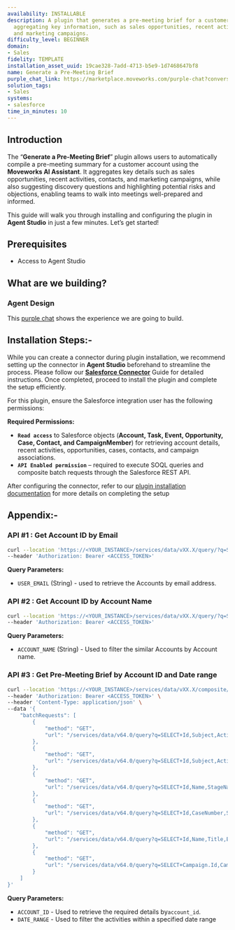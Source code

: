```yaml
---
availability: INSTALLABLE
description: A plugin that generates a pre-meeting brief for a customer account by
  aggregating key information, such as sales opportunities, recent activities, contacts,
  and marketing campaigns.
difficulty_level: BEGINNER
domain:
- Sales
fidelity: TEMPLATE
installation_asset_uuid: 19cae328-7add-4713-b5e9-1d7468647bf8
name: Generate a Pre-Meeting Brief
purple_chat_link: https://marketplace.moveworks.com/purple-chat?conversation=%7B%22messages%22%3A%5B%7B%22role%22%3A%22user%22%2C%22parts%22%3A%5B%7B%22richText%22%3A%22%3Cp+xmlns%3D%5C%22http%3A%2F%2Fwww.w3.org%2F1999%2Fxhtml%5C%22%3EI+am+meeting+with+an+account+and+I+need+a+pre-meeting+brief.%3C%2Fp%3E%22%7D%5D%7D%2C%7B%22role%22%3A%22assistant%22%2C%22parts%22%3A%5B%7B%22reasoningSteps%22%3A%5B%7B%22status%22%3A%22success%22%2C%22richText%22%3A%22%3Cp+xmlns%3D%5C%22http%3A%2F%2Fwww.w3.org%2F1999%2Fxhtml%5C%22%3EConnecting+to+%3Cb%3ESalesforce%3C%2Fb%3E+to+retrieve+your+accounts.%3C%2Fp%3E%22%7D%5D%7D%2C%7B%22richText%22%3A%22%3Cp+xmlns%3D%5C%22http%3A%2F%2Fwww.w3.org%2F1999%2Fxhtml%5C%22%3EI+can+help+with+that.+Would+you+like+to+see+a+list+of+your+accounts%2C+or+search+for+an+account+by+name%3F%3C%2Fp%3E%22%7D%5D%7D%2C%7B%22role%22%3A%22user%22%2C%22parts%22%3A%5B%7B%22richText%22%3A%22My+Accounts%22%7D%5D%7D%2C%7B%22role%22%3A%22assistant%22%2C%22parts%22%3A%5B%7B%22richText%22%3A%22%3Cp+xmlns%3D%5C%22http%3A%2F%2Fwww.w3.org%2F1999%2Fxhtml%5C%22%3EHere+are+some+of+your+accounts.+Which+one+is+the+meeting+with%3F+Please+reply+with+the+number.%3C%2Fp%3E%3Col+xmlns%3D%5C%22http%3A%2F%2Fwww.w3.org%2F1999%2Fxhtml%5C%22%3E%3Cli%3EApex+Solutions%3C%2Fli%3E%3Cli%3EGlobal+Exports+Inc.%3C%2Fli%3E%3Cli%3EInnovatech+Builders%3C%2Fli%3E%3Cli%3ESummit+Financial%3C%2Fli%3E%3Cli%3EQuantum+industries%3C%2Fli%3E%3C%2Fol%3E%22%7D%5D%7D%2C%7B%22role%22%3A%22user%22%2C%22parts%22%3A%5B%7B%22richText%22%3A%221%22%7D%5D%7D%2C%7B%22role%22%3A%22assistant%22%2C%22parts%22%3A%5B%7B%22reasoningSteps%22%3A%5B%7B%22status%22%3A%22success%22%2C%22richText%22%3A%22%3Cp+xmlns%3D%5C%22http%3A%2F%2Fwww.w3.org%2F1999%2Fxhtml%5C%22%3ERetrieving+information+for+%3Cb%3EApex+Solutions%3C%2Fb%3E+from+Salesforce%3C%2Fp%3E%22%7D%2C%7B%22status%22%3A%22success%22%2C%22richText%22%3A%22%3Cp+xmlns%3D%5C%22http%3A%2F%2Fwww.w3.org%2F1999%2Fxhtml%5C%22%3ECompiling+brief%3C%2Fp%3E%22%7D%5D%7D%2C%7B%22richText%22%3A%22%3Cp+xmlns%3D%5C%22http%3A%2F%2Fwww.w3.org%2F1999%2Fxhtml%5C%22%3EHere+is+the+pre-meeting+brief+for+%3Cstrong%3EApex+Solutions%3C%2Fstrong%3E%3A%3C%2Fp%3E%3Cp+xmlns%3D%5C%22http%3A%2F%2Fwww.w3.org%2F1999%2Fxhtml%5C%22%3E%3Cstrong%3EOpen+Opportunities%3C%2Fstrong%3E%3C%2Fp%3E%3Cul+xmlns%3D%5C%22http%3A%2F%2Fwww.w3.org%2F1999%2Fxhtml%5C%22%3E%3Cli%3E%3Cp%3EName%3A+Project+Highlander+Expansion%3C%2Fp%3E%3C%2Fli%3E%3Cli%3E%3Cp%3EStage%3A+Proposal%2FPrice+Quote%3C%2Fp%3E%3C%2Fli%3E%3Cli%3E%3Cp%3EAmount%3A+%24150%2C000%3C%2Fp%3E%3C%2Fli%3E%3C%2Ful%3E%3Cp+xmlns%3D%5C%22http%3A%2F%2Fwww.w3.org%2F1999%2Fxhtml%5C%22%3E%3Cstrong%3ERecent+Activity+%28Last+60+Days%29%3C%2Fstrong%3E%3C%2Fp%3E%3Cul+xmlns%3D%5C%22http%3A%2F%2Fwww.w3.org%2F1999%2Fxhtml%5C%22%3E%3Cli%3E%3Cp%3ECall+Log+%28July+28%2C+2025%29%3A+Discussed+Q4+implementation+timeline.%3C%2Fp%3E%3C%2Fli%3E%3Cli%3E%3Cp%3EEmail+%28July+15%2C+2025%29%3A+Sent+over+initial+pricing+proposal.%3C%2Fp%3E%3C%2Fli%3E%3Cli%3E%3Cp%3EMeeting+%28June+18%2C+2025%29%3A+Q3+Business+Review.%3C%2Fp%3E%3C%2Fli%3E%3C%2Ful%3E%3Cp+xmlns%3D%5C%22http%3A%2F%2Fwww.w3.org%2F1999%2Fxhtml%5C%22%3E%3Cstrong%3EKey+Contacts%3C%2Fstrong%3E%3C%2Fp%3E%3Cul+xmlns%3D%5C%22http%3A%2F%2Fwww.w3.org%2F1999%2Fxhtml%5C%22%3E%3Cli%3E%3Cp%3EName%3A+Michael+Johnson%2C+VP+of+Operations%3C%2Fp%3E%3C%2Fli%3E%3Cli%3E%3Cp%3EName%3A+Sarah+Davis%2C+Director+of+IT%3C%2Fp%3E%3C%2Fli%3E%3C%2Ful%3E%3Cp+xmlns%3D%5C%22http%3A%2F%2Fwww.w3.org%2F1999%2Fxhtml%5C%22%3E%3Cstrong%3EMarketing+Engagement%3C%2Fstrong%3E%3C%2Fp%3E%3Cul+xmlns%3D%5C%22http%3A%2F%2Fwww.w3.org%2F1999%2Fxhtml%5C%22%3E%3Cli%3E%3Cp%3EAttended+%5C%22Future+of+AI+in+Business%5C%22+webinar+%28Oct+2024%29%3C%2Fp%3E%3C%2Fli%3E%3Cli%3E%3Cp%3EDownloaded+%5C%22Maximizing+CRM+Efficiency%5C%22+whitepaper+%28Sep+2024%29%3C%2Fp%3E%3C%2Fli%3E%3Cli%3E%3Cp%3EMember+of+%5C%22Enterprise+Solutions+Newsletter%5C%22+campaign%3C%2Fp%3E%3C%2Fli%3E%3C%2Ful%3E%3Cp+xmlns%3D%5C%22http%3A%2F%2Fwww.w3.org%2F1999%2Fxhtml%5C%22%3E%3Cstrong%3EOpen+Support+Cases%3C%2Fstrong%3E%3C%2Fp%3E%3Cul+xmlns%3D%5C%22http%3A%2F%2Fwww.w3.org%2F1999%2Fxhtml%5C%22%3E%3Cli%3E%3Cp%3ECase+%230018432%3A+Integration+question+regarding+API+limits.+Status%3A+Pending+Eng.%3C%2Fp%3E%3C%2Fli%3E%3C%2Ful%3E%3Cp+xmlns%3D%5C%22http%3A%2F%2Fwww.w3.org%2F1999%2Fxhtml%5C%22%3E%3Cstrong%3ESuggested+Key+Talking+Points%3C%2Fstrong%3E%3C%2Fp%3E%3Cul+xmlns%3D%5C%22http%3A%2F%2Fwww.w3.org%2F1999%2Fxhtml%5C%22%3E%3Cli%3E%3Cp%3EHighlight+the+success+of+previous+phases+of+Project+Highlander%2C+emphasizing+efficiency+gains.%3C%2Fp%3E%3C%2Fli%3E%3Cli%3E%3Cp%3EDiscuss+the+value+proposition+of+the+proposed+expansion%2C+focusing+on+ROI+and+scalability.%3C%2Fp%3E%3C%2Fli%3E%3Cli%3E%3Cp%3EAddress+any+concerns+from+the+recent+support+case+regarding+API+limits+and+offer+a+solution.%3C%2Fp%3E%3C%2Fli%3E%3C%2Ful%3E%3Cp+xmlns%3D%5C%22http%3A%2F%2Fwww.w3.org%2F1999%2Fxhtml%5C%22%3E%3Cstrong%3EDiscovery+Questions+to+Ask%3C%2Fstrong%3E%3C%2Fp%3E%3Cul+xmlns%3D%5C%22http%3A%2F%2Fwww.w3.org%2F1999%2Fxhtml%5C%22%3E%3Cli%3E%3Cp%3EWhat+are+your+top+priorities+for+Q4+regarding+operational+efficiency%3F%3C%2Fp%3E%3C%2Fli%3E%3Cli%3E%3Cp%3EHow+does+the+current+system+handle+your+growing+data+volume+and+integration+needs%3F%3C%2Fp%3E%3C%2Fli%3E%3Cli%3E%3Cp%3EAre+there+any+new+strategic+initiatives+that+the+Project+Highlander+expansion+could+support%3F%3C%2Fp%3E%3C%2Fli%3E%3C%2Ful%3E%3Cp+xmlns%3D%5C%22http%3A%2F%2Fwww.w3.org%2F1999%2Fxhtml%5C%22%3E%3Cstrong%3EPotential+Risks+and+Objections%3C%2Fstrong%3E%3C%2Fp%3E%3Cul+xmlns%3D%5C%22http%3A%2F%2Fwww.w3.org%2F1999%2Fxhtml%5C%22%3E%3Cli%3E%3Cp%3E%3Cstrong%3EBudget+Constraints%3A%3C%2Fstrong%3E+They+might+be+holding+budget+for+year-end%2C+so+be+prepared+to+discuss+flexible+payment+terms+or+phased+implementation.%3C%2Fp%3E%3C%2Fli%3E%3Cli%3E%3Cp%3E%3Cstrong%3EIntegration+Complexity%3A%3C%2Fstrong%3E+The+API+limit+case+suggests+a+concern%3B+be+ready+to+demonstrate+ease+of+integration+or+provide+a+clear+plan.%3C%2Fp%3E%3C%2Fli%3E%3Cli%3E%3Cp%3E%3Cstrong%3EInternal+Buy-in%3A%3C%2Fstrong%3E+Michael+Johnson+and+Sarah+Davis+are+key%2C+ensure+their+concerns+are+addressed+as+they+influence+decision-making.%3C%2Fp%3E%3C%2Fli%3E%3C%2Ful%3E%22%7D%2C%7B%22citations%22%3A%5B%7B%22connectorName%22%3A%22salesforce%22%2C%22citationTitle%22%3A%22Apex+Solutions%22%7D%2C%7B%22connectorName%22%3A%22salesforce%22%2C%22citationTitle%22%3A%22Project+Highlander+Expansion%22%7D%5D%7D%5D%7D%5D%7D
solution_tags:
- Sales
systems:
- salesforce
time_in_minutes: 10
---
```


## **Introduction**

The “**Generate a Pre-Meeting Brief**” plugin allows users to automatically compile a pre-meeting summary for a customer account using the **Moveworks AI Assistant**. It aggregates key details such as sales opportunities, recent activities, contacts, and marketing campaigns, while also suggesting discovery questions and highlighting potential risks and objections, enabling teams to walk into meetings well-prepared and informed.

This guide will walk you through installing and configuring the plugin in **Agent Studio** in just a few minutes. Let’s get started!

## **Prerequisites**

- Access to Agent Studio

## **What are we building?**

### **Agent Design**

This [purple chat](https://marketplace.moveworks.com/purple-chat?conversation=%7B%22messages%22%3A%5B%7B%22role%22%3A%22user%22%2C%22parts%22%3A%5B%7B%22richText%22%3A%22%3Cp+xmlns%3D%5C%22http%3A%2F%2Fwww.w3.org%2F1999%2Fxhtml%5C%22%3EI+am+meeting+with+an+account+and+I+need+a+pre-meeting+brief.%3C%2Fp%3E%22%7D%5D%7D%2C%7B%22role%22%3A%22assistant%22%2C%22parts%22%3A%5B%7B%22reasoningSteps%22%3A%5B%7B%22status%22%3A%22success%22%2C%22richText%22%3A%22%3Cp+xmlns%3D%5C%22http%3A%2F%2Fwww.w3.org%2F1999%2Fxhtml%5C%22%3EConnecting+to+%3Cb%3ESalesforce%3C%2Fb%3E+to+retrieve+your+accounts.%3C%2Fp%3E%22%7D%5D%7D%2C%7B%22richText%22%3A%22%3Cp+xmlns%3D%5C%22http%3A%2F%2Fwww.w3.org%2F1999%2Fxhtml%5C%22%3EI+can+help+with+that.+Would+you+like+to+see+a+list+of+your+accounts%2C+or+search+for+an+account+by+name%3F%3C%2Fp%3E%22%7D%5D%7D%2C%7B%22role%22%3A%22user%22%2C%22parts%22%3A%5B%7B%22richText%22%3A%22My+Accounts%22%7D%5D%7D%2C%7B%22role%22%3A%22assistant%22%2C%22parts%22%3A%5B%7B%22richText%22%3A%22%3Cp+xmlns%3D%5C%22http%3A%2F%2Fwww.w3.org%2F1999%2Fxhtml%5C%22%3EHere+are+some+of+your+accounts.+Which+one+is+the+meeting+with%3F+Please+reply+with+the+number.%3C%2Fp%3E%3Col+xmlns%3D%5C%22http%3A%2F%2Fwww.w3.org%2F1999%2Fxhtml%5C%22%3E%3Cli%3EApex+Solutions%3C%2Fli%3E%3Cli%3EGlobal+Exports+Inc.%3C%2Fli%3E%3Cli%3EInnovatech+Builders%3C%2Fli%3E%3Cli%3ESummit+Financial%3C%2Fli%3E%3Cli%3EQuantum+industries%3C%2Fli%3E%3C%2Fol%3E%22%7D%5D%7D%2C%7B%22role%22%3A%22user%22%2C%22parts%22%3A%5B%7B%22richText%22%3A%221%22%7D%5D%7D%2C%7B%22role%22%3A%22assistant%22%2C%22parts%22%3A%5B%7B%22reasoningSteps%22%3A%5B%7B%22status%22%3A%22success%22%2C%22richText%22%3A%22%3Cp+xmlns%3D%5C%22http%3A%2F%2Fwww.w3.org%2F1999%2Fxhtml%5C%22%3ERetrieving+information+for+%3Cb%3EApex+Solutions%3C%2Fb%3E+from+Salesforce%3C%2Fp%3E%22%7D%2C%7B%22status%22%3A%22success%22%2C%22richText%22%3A%22%3Cp+xmlns%3D%5C%22http%3A%2F%2Fwww.w3.org%2F1999%2Fxhtml%5C%22%3ECompiling+brief%3C%2Fp%3E%22%7D%5D%7D%2C%7B%22richText%22%3A%22%3Cp+xmlns%3D%5C%22http%3A%2F%2Fwww.w3.org%2F1999%2Fxhtml%5C%22%3EHere+is+the+pre-meeting+brief+for+%3Cstrong%3EApex+Solutions%3C%2Fstrong%3E%3A%3C%2Fp%3E%3Cp+xmlns%3D%5C%22http%3A%2F%2Fwww.w3.org%2F1999%2Fxhtml%5C%22%3E%3Cstrong%3EOpen+Opportunities%3C%2Fstrong%3E%3C%2Fp%3E%3Cul+xmlns%3D%5C%22http%3A%2F%2Fwww.w3.org%2F1999%2Fxhtml%5C%22%3E%3Cli%3E%3Cp%3EName%3A+Project+Highlander+Expansion%3C%2Fp%3E%3C%2Fli%3E%3Cli%3E%3Cp%3EStage%3A+Proposal%2FPrice+Quote%3C%2Fp%3E%3C%2Fli%3E%3Cli%3E%3Cp%3EAmount%3A+%24150%2C000%3C%2Fp%3E%3C%2Fli%3E%3C%2Ful%3E%3Cp+xmlns%3D%5C%22http%3A%2F%2Fwww.w3.org%2F1999%2Fxhtml%5C%22%3E%3Cstrong%3ERecent+Activity+%28Last+60+Days%29%3C%2Fstrong%3E%3C%2Fp%3E%3Cul+xmlns%3D%5C%22http%3A%2F%2Fwww.w3.org%2F1999%2Fxhtml%5C%22%3E%3Cli%3E%3Cp%3ECall+Log+%28July+28%2C+2025%29%3A+Discussed+Q4+implementation+timeline.%3C%2Fp%3E%3C%2Fli%3E%3Cli%3E%3Cp%3EEmail+%28July+15%2C+2025%29%3A+Sent+over+initial+pricing+proposal.%3C%2Fp%3E%3C%2Fli%3E%3Cli%3E%3Cp%3EMeeting+%28June+18%2C+2025%29%3A+Q3+Business+Review.%3C%2Fp%3E%3C%2Fli%3E%3C%2Ful%3E%3Cp+xmlns%3D%5C%22http%3A%2F%2Fwww.w3.org%2F1999%2Fxhtml%5C%22%3E%3Cstrong%3EKey+Contacts%3C%2Fstrong%3E%3C%2Fp%3E%3Cul+xmlns%3D%5C%22http%3A%2F%2Fwww.w3.org%2F1999%2Fxhtml%5C%22%3E%3Cli%3E%3Cp%3EName%3A+Michael+Johnson%2C+VP+of+Operations%3C%2Fp%3E%3C%2Fli%3E%3Cli%3E%3Cp%3EName%3A+Sarah+Davis%2C+Director+of+IT%3C%2Fp%3E%3C%2Fli%3E%3C%2Ful%3E%3Cp+xmlns%3D%5C%22http%3A%2F%2Fwww.w3.org%2F1999%2Fxhtml%5C%22%3E%3Cstrong%3EMarketing+Engagement%3C%2Fstrong%3E%3C%2Fp%3E%3Cul+xmlns%3D%5C%22http%3A%2F%2Fwww.w3.org%2F1999%2Fxhtml%5C%22%3E%3Cli%3E%3Cp%3EAttended+%5C%22Future+of+AI+in+Business%5C%22+webinar+%28Oct+2024%29%3C%2Fp%3E%3C%2Fli%3E%3Cli%3E%3Cp%3EDownloaded+%5C%22Maximizing+CRM+Efficiency%5C%22+whitepaper+%28Sep+2024%29%3C%2Fp%3E%3C%2Fli%3E%3Cli%3E%3Cp%3EMember+of+%5C%22Enterprise+Solutions+Newsletter%5C%22+campaign%3C%2Fp%3E%3C%2Fli%3E%3C%2Ful%3E%3Cp+xmlns%3D%5C%22http%3A%2F%2Fwww.w3.org%2F1999%2Fxhtml%5C%22%3E%3Cstrong%3EOpen+Support+Cases%3C%2Fstrong%3E%3C%2Fp%3E%3Cul+xmlns%3D%5C%22http%3A%2F%2Fwww.w3.org%2F1999%2Fxhtml%5C%22%3E%3Cli%3E%3Cp%3ECase+%230018432%3A+Integration+question+regarding+API+limits.+Status%3A+Pending+Eng.%3C%2Fp%3E%3C%2Fli%3E%3C%2Ful%3E%3Cp+xmlns%3D%5C%22http%3A%2F%2Fwww.w3.org%2F1999%2Fxhtml%5C%22%3E%3Cstrong%3ESuggested+Key+Talking+Points%3C%2Fstrong%3E%3C%2Fp%3E%3Cul+xmlns%3D%5C%22http%3A%2F%2Fwww.w3.org%2F1999%2Fxhtml%5C%22%3E%3Cli%3E%3Cp%3EHighlight+the+success+of+previous+phases+of+Project+Highlander%2C+emphasizing+efficiency+gains.%3C%2Fp%3E%3C%2Fli%3E%3Cli%3E%3Cp%3EDiscuss+the+value+proposition+of+the+proposed+expansion%2C+focusing+on+ROI+and+scalability.%3C%2Fp%3E%3C%2Fli%3E%3Cli%3E%3Cp%3EAddress+any+concerns+from+the+recent+support+case+regarding+API+limits+and+offer+a+solution.%3C%2Fp%3E%3C%2Fli%3E%3C%2Ful%3E%3Cp+xmlns%3D%5C%22http%3A%2F%2Fwww.w3.org%2F1999%2Fxhtml%5C%22%3E%3Cstrong%3EDiscovery+Questions+to+Ask%3C%2Fstrong%3E%3C%2Fp%3E%3Cul+xmlns%3D%5C%22http%3A%2F%2Fwww.w3.org%2F1999%2Fxhtml%5C%22%3E%3Cli%3E%3Cp%3EWhat+are+your+top+priorities+for+Q4+regarding+operational+efficiency%3F%3C%2Fp%3E%3C%2Fli%3E%3Cli%3E%3Cp%3EHow+does+the+current+system+handle+your+growing+data+volume+and+integration+needs%3F%3C%2Fp%3E%3C%2Fli%3E%3Cli%3E%3Cp%3EAre+there+any+new+strategic+initiatives+that+the+Project+Highlander+expansion+could+support%3F%3C%2Fp%3E%3C%2Fli%3E%3C%2Ful%3E%3Cp+xmlns%3D%5C%22http%3A%2F%2Fwww.w3.org%2F1999%2Fxhtml%5C%22%3E%3Cstrong%3EPotential+Risks+and+Objections%3C%2Fstrong%3E%3C%2Fp%3E%3Cul+xmlns%3D%5C%22http%3A%2F%2Fwww.w3.org%2F1999%2Fxhtml%5C%22%3E%3Cli%3E%3Cp%3E%3Cstrong%3EBudget+Constraints%3A%3C%2Fstrong%3E+They+might+be+holding+budget+for+year-end%2C+so+be+prepared+to+discuss+flexible+payment+terms+or+phased+implementation.%3C%2Fp%3E%3C%2Fli%3E%3Cli%3E%3Cp%3E%3Cstrong%3EIntegration+Complexity%3A%3C%2Fstrong%3E+The+API+limit+case+suggests+a+concern%3B+be+ready+to+demonstrate+ease+of+integration+or+provide+a+clear+plan.%3C%2Fp%3E%3C%2Fli%3E%3Cli%3E%3Cp%3E%3Cstrong%3EInternal+Buy-in%3A%3C%2Fstrong%3E+Michael+Johnson+and+Sarah+Davis+are+key%2C+ensure+their+concerns+are+addressed+as+they+influence+decision-making.%3C%2Fp%3E%3C%2Fli%3E%3C%2Ful%3E%22%7D%2C%7B%22citations%22%3A%5B%7B%22connectorName%22%3A%22salesforce%22%2C%22citationTitle%22%3A%22Apex+Solutions%22%7D%2C%7B%22connectorName%22%3A%22salesforce%22%2C%22citationTitle%22%3A%22Project+Highlander+Expansion%22%7D%5D%7D%5D%7D%5D%7D) shows the experience we are going to build.

## **Installation Steps:-**

While you can create a connector during plugin installation, we recommend setting up the connector in **Agent Studio** beforehand to streamline the process. Please follow our [**Salesforce Connector**](https://marketplace.moveworks.com/connectors/salesforce?hist=home%2Cplgn.salesforce-create-campaign-inside-account%2Cbrws#how-to-implement) Guide for detailed instructions. Once completed, proceed to install the plugin and complete the setup efficiently.

For this plugin, ensure the Salesforce integration user has the following permissions:

**Required Permissions:**

- **`Read access`** to Salesforce objects (**Account, Task, Event, Opportunity, Case, Contact, and CampaignMember**) for retrieving account details, recent activities, opportunities, cases, contacts, and campaign associations.
- **`API Enabled permission`**  – required to execute SOQL queries and composite batch requests through the Salesforce REST API.

After configuring the connector, refer to our [plugin installation documentation](https://help.moveworks.com/docs/ai-agent-marketplace-installation) for more details on completing the setup

## **Appendix:-**

### **API #1 : Get Account ID by Email**

```bash
curl --location 'https://<YOUR_INSTANCE>/services/data/vXX.X/query/?q=SELECT+Id%2CName%2CAccountNumber%2CAccountSource%2CType%2CWebsite%2COwner.Name%2CIndustry%2CNumberOfEmployees%2CPhone+FROM+Account+WHERE+Owner.Email%3D%27{{USER_EMAIL}}%27+ORDER+BY+CreatedDate+DESC+LIMIT%2050' \
--header 'Authorization: Bearer <ACCESS_TOKEN>'
```

**Query Parameters:**

- `USER_EMAIL` (String) - used to retrieve the Accounts by email address.

### **API #2 : Get Account ID by Account Name**

```bash
curl --location 'https://<YOUR_INSTANCE>/services/data/vXX.X/query/?q=SELECT+Id%2CName%2CAccountNumber%2CAccountSource%2CType%2CWebsite%2COwner.Name%2CIndustry%2CNumberOfEmployees%2CPhone+FROM+Account+WHERE+Name+LIKE+%27%{{ACCOUNT_NAME}}%%27+ORDER+BY+CreatedDate+DESC' \
--header 'Authorization: Bearer <ACCESS_TOKEN>'
```

**Query Parameters:**

- `ACCOUNT_NAME` (String) - Used to filter the similar Accounts by Account name.

### **API #3 : Get Pre-Meeting Brief by Account ID and Date range**

```bash
curl --location 'https://<YOUR_INSTANCE>/services/data/vXX.X/composite/batch' \
--header 'Authorization: Bearer <ACCESS_TOKEN>' \
--header 'Content-Type: application/json' \
--data '{
    "batchRequests": [
        {
            "method": "GET",
            "url": "/services/data/v64.0/query?q=SELECT+Id,Subject,ActivityDate,Status,Description,CallType,CallDurationInSeconds,Priority,TaskSubtype,Owner.Name,Who.Name,WhatId,What.Name+FROM+Task+WHERE+WhatId='\''{{ACCOUNT_ID}}'\''+AND+ActivityDate=LAST_N_DAYS:{{DATE_RANGE}}"
        },
        {
            "method": "GET",
            "url": "/services/data/v64.0/query?q=SELECT+Id,Subject,ActivityDate,DurationInMinutes,Description,Owner.Name,Who.Name,WhatId,What.Name+FROM+Event+WHERE+WhatId='\''{{ACCOUNT_ID}}'\''+AND+ActivityDate=LAST_N_DAYS:{{DATE_RANGE}}"
        },
        {
            "method": "GET",
            "url": "/services/data/v64.0/query?q=SELECT+Id,Name,StageName,Amount+FROM+Opportunity+WHERE+AccountId='\''{{ACCOUNT_ID}}'\''+AND+IsClosed=false"
        },
        {
            "method": "GET",
            "url": "/services/data/v64.0/query?q=SELECT+Id,CaseNumber,Subject,Status+FROM+Case+WHERE+AccountId='\''{{ACCOUNT_ID}}'\''+AND+IsClosed=false"
        },
        {
            "method": "GET",
            "url": "/services/data/v64.0/query?q=SELECT+Id,Name,Title,Email,Phone+FROM+Contact+WHERE+AccountId='\''{{ACCOUNT_ID}}'\''"
        },
        {
            "method": "GET",
            "url": "/services/data/v64.0/query?q=SELECT+Campaign.Id,Campaign.Name,Campaign.Status+FROM+CampaignMember+WHERE+Contact.AccountId='\''{{ACCOUNT_ID}}'\''"
        }
    ]
}'
```

**Query Parameters:**

- `ACCOUNT_ID` - Used to retrieve the required details by`account_id`.
- `DATE_RANGE` - Used to filter the activities within a specified date range